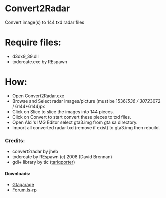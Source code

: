 # Convert2Radar
Convert image(s) to 144 txd radar files

# Require files:
* d3dx9_39.dll
* txdcreate.exe by REspawn

# How:
- Open Convert2Radar.exe
- Browse and Select radar images/picture (must be 1536*1536 / 3072*3072 / 6144*6144)px
- Click on Slice to slice the images into 144 pieces.
- Click on Convert to start convert these pieces to txd files.
- Open Alci's IMG Editor select gta3.img from gta sa directory.
- Import all converted radar txd (remove if exist) to gta3.img then rebuild.

### Credits:
* convert2radar by jheb
* txdcreate     by REspawn (c) 2008 (David Brennan)
* gdi+ library	by tic ([tariqporter](https://github.com/tariqporter/Gdip/blob/master/Gdip.ahk))

#### Downloads:
* [Gtagarage](http://www.gtagarage.com/mods/show.php?id=29048)
* [Forum.ls-rp](https://forum.ls-rp.com/viewtopic.php?f=222&t=650232)
